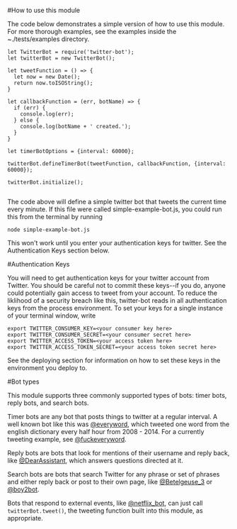 #How to use this module

The code below demonstrates a simple version of how to use this module. For more thorough examples, see the examples inside the ~./tests/examples directory.


```
let TwitterBot = require('twitter-bot');
let twitterBot = new TwitterBot();
  
let tweetFunction = () => {
  let now = new Date();
  return now.toISOString();
}

let callbackFunction = (err, botName) => {
  if (err) {
    console.log(err);
  } else {
    console.log(botName + ' created.');
  }
}

let timerBotOptions = {interval: 60000};

twitterBot.defineTimerBot(tweetFunction, callbackFunction, {interval: 60000});
  
twitterBot.initialize();
 
```
 
The code above will define a simple twitter bot that tweets the current time every minute. If this file were called simple-example-bot.js, you could run this from the terminal by running

`node simple-example-bot.js`

This won't work until you enter your authentication keys for twitter. See the Authentication Keys section below. 

#Authentication Keys

You will need to get authentication keys for your twitter account from Twitter. You should be careful not to commit these keys--if you do, anyone could potentially gain access to tweet from your account. To reduce the liklihood of a security breach like this, twitter-bot reads in all authentication keys from the process environment. To set your keys for a single instance of your terminal window, write 

```
export TWITTER_CONSUMER_KEY=<your consumer key here>
export TWITTER_CONSUMER_SECRET=<your consumer secret here>
export TWITTER_ACCESS_TOKEN=<your access token here>
export TWITTER_ACCESS_TOKEN_SECRET=<your access token secret here>
```
See the deploying section for information on how to set these keys in the environment you deploy to. 

#Bot types

This module supports three commonly supported types of bots: timer bots, reply bots, and search bots. 

Timer bots are any bot that posts things to twitter at a regular interval. A well known bot like this was [@everyword](https://twitter.com/everyword?lang=en), which tweeted one word from the english dictionary every half hour from 2008 - 2014. For a currently tweeting example, see [@fuckeveryword](https://twitter.com/fuckeveryword?lang=en). 

Reply bots are bots that look for mentions of their username and reply back, like [@DearAssistant](https://twitter.com/dearassistant), which answers questions directed at it.  

Search bots are bots that search Twitter for any phrase or set of phrases and either reply back or post to their own page, like [@Betelgeuse_3](https://twitter.com/betelgeuse_3) or [@boy2bot](https://twitter.com/boy2bot).

Bots that respond to external events, like [@netflix_bot](https://twitter.com/netflix_bot?lang=en), can just call `twitterBot.tweet()`, the tweeting function built into this module, as appropriate. 






